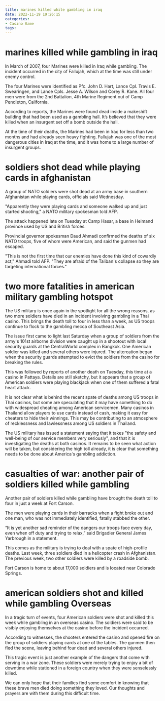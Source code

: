 ```yaml
---
title: marines killed while gambling in iraq
date: 2022-11-19 19:26:15
categories:
- Casino Game
tags:
---
```



#  marines killed while gambling in iraq

In March of 2007, four Marines were killed in Iraq while gambling. The incident occurred in the city of Fallujah, which at the time was still under enemy control.

The four Marines were identified as Pfc. John D. Hart, Lance Cpl. Travis E. Swearingen, and Lance Cpls. Jesse A. Wilson and Corey R. Kane. All four men were from the 2nd Battalion, 4th Marine Regiment out of Camp Pendleton, California.

According to reports, the Marines were found dead inside a makeshift building that had been used as a gambling hall. It’s believed that they were killed when an insurgent set off a bomb outside the hall.

At the time of their deaths, the Marines had been in Iraq for less than two months and had already seen heavy fighting. Fallujah was one of the most dangerous cities in Iraq at the time, and it was home to a large number of insurgent groups.

#  soldiers shot dead while playing cards in afghanistan

A group of NATO soldiers were shot dead at an army base in southern Afghanistan while playing cards, officials said Wednesday.

"Apparently they were playing cards and someone walked up and just started shooting," a NATO military spokesman told AFP.

The attack happened late on Tuesday at Camp Hasar, a base in Helmand province used by US and British forces.

Provincial governor spokesman Daud Ahmadi confirmed the deaths of six NATO troops, five of whom were American, and said the gunmen had escaped.

"This is not the first time that our enemies have done this kind of cowardly act," Ahmadi told AFP. "They are afraid of the Taliban's collapse so they are targeting international forces."

#  two more fatalities in american military gambling hotspot

The US military is once again in the spotlight for all the wrong reasons, as two more soldiers have died in an incident involving gambling in a Thai casino. This brings the death toll to four in less than a week, as US troops continue to flock to the gambling mecca of Southeast Asia.

The issue first came to light last Saturday when a group of soldiers from the army's 101st airborne division were caught up in a shootout with local security guards at the CentralWorld complex in Bangkok. One American soldier was killed and several others were injured. The altercation began when the security guards attempted to evict the soldiers from the casino for breaking the rules.

This was followed by reports of another death on Tuesday, this time at a casino in Pattaya. Details are still sketchy, but it appears that a group of American soldiers were playing blackjack when one of them suffered a fatal heart attack.

It is not clear what is behind the recent spate of deaths among US troops in Thai casinos, but some are speculating that it may have something to do with widespread cheating among American servicemen. Many casinos in Thailand allow players to use cards instead of cash, making it easy for cheaters to hide their winnings. This may be contributing to an atmosphere of recklessness and lawlessness among US soldiers in Thailand.

The US military has issued a statement saying that it takes "the safety and well-being of our service members very seriously", and that it is investigating the deaths at both casinos. It remains to be seen what action will be taken, but considering the high toll already, it is clear that something needs to be done about America's gambling addiction.

#  casualties of war: another pair of soldiers killed while gambling

Another pair of soldiers killed while gambling have brought the death toll to four in just a week at Fort Carson.

The men were playing cards in their barracks when a fight broke out and one man, who was not immediately identified, fatally stabbed the other.

“It is yet another sad reminder of the dangers our troops face every day, even when off duty and trying to relax,” said Brigadier General James Yarbrough in a statement.

This comes as the military is trying to deal with a spate of high-profile deaths. Last week, three soldiers died in a helicopter crash in Afghanistan. The previous week, two other soldiers were killed by a roadside bomb.

Fort Carson is home to about 17,000 soldiers and is located near Colorado Springs.

#  american soldiers shot and killed while gambling Overseas



In a tragic turn of events, four American soldiers were shot and killed this week while gambling in an overseas casino. The soldiers were said to be visibly enjoying themselves at the casino before the incident occurred.

According to witnesses, the shooters entered the casino and opened fire on the group of soldiers playing cards at one of the tables. The gunmen then fled the scene, leaving behind four dead and several others injured.

This tragic event is just another example of the dangers that come with serving in a war zone. These soldiers were merely trying to enjoy a bit of downtime while stationed in a foreign country when they were senselessly killed.

We can only hope that their families find some comfort in knowing that these brave men died doing something they loved. Our thoughts and prayers are with them during this difficult time.